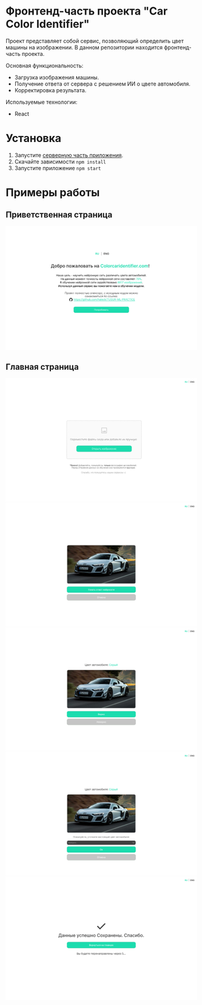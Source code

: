 # Фронтенд-часть проекта "Car Color Identifier"

Проект представляет собой сервис, позволяющий определить цвет машины на изображении. В данном репозитории находится фронтенд-часть проекта.

Основная функциональность:
- Загрузка изображения машины.
- Получение ответа от сервера с решением ИИ о цвете автомобиля.
- Корректировка результата.

Используемые технологии:
- React

# Установка

1. Запустите [серверную часть приложения](https://github.com/haleck/car-color-identifier-express).
2. Скачайте зависимости `npm install`
3. Запустите приложение `npm start`

# Примеры работы

## Приветственная страница

<img src="./readme_images/Hello%20page.png" alt="">

## Главная страница

<img src="./readme_images/Main%20page.png" alt="">

<img src="./readme_images/Main%20page%20uploaded.png" alt="">

<img src="./readme_images/Main%20page%20uploaded%20and%20success.png" alt="">

<img src="./readme_images/Main%20page%20uploaded%20and%20incorrect.png" alt="">

<img src="./readme_images/Main%20page%20redirect.png" alt="">
